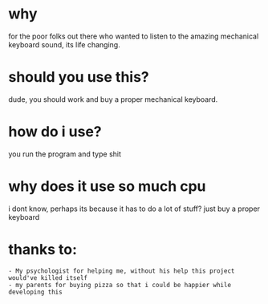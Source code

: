 # why 

for the poor folks out there who wanted to listen to the amazing mechanical keyboard sound, its life changing.

# should you use this?

dude, you should work and buy a proper mechanical keyboard. 

# how do i use? 

you run the program and type shit

# why does it use so much cpu

i dont know, perhaps its because it has to do a lot of stuff? just buy a proper keyboard

# thanks to:
    - My psychologist for helping me, without his help this project would've killed itself
    - my parents for buying pizza so that i could be happier while developing this 
    

